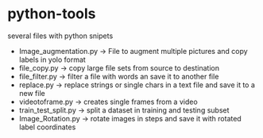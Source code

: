 # python-tools
several files with python snipets

- Image_augmentation.py -> File to augment multiple pictures and copy labels in yolo format
- file_copy.py -> copy large file sets from source to destination
- file_filter.py -> filter a file with words an save it to another file
- replace.py -> replace strings or single chars in a text file and save it to a new file
- videotoframe.py -> creates single frames from a video
- train_test_split.py -> split a dataset in training and testing subset
- Image_Rotation.py -> rotate images in steps and save it with rotated label coordinates
